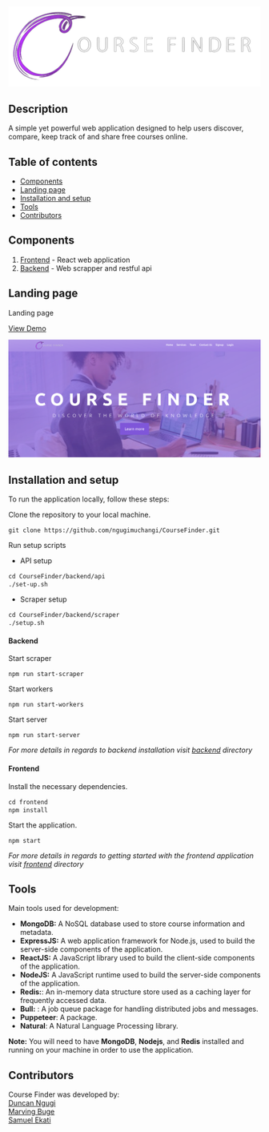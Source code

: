 <img src="./frontend/src/LandingPage/Images/Logos/logo.png" />

## Description
A simple yet powerful web application designed to help users discover, compare, keep track of and share free courses online.

## Table of contents
- [Components](#components)
- [Landing page](#landing-page)
- [Installation and setup](#installation-and-setup)
- [Tools](#tools)
- [Contributors](#contributors)

## Components
1. [Frontend](/app_front-end/) - React web application
2. [Backend](/backend/) - Web scrapper and restful api

## Landing page
Landing page

[View Demo](https://coursefinder.marvinkurland.tech)

<img src="./frontend/src/image.png" />

## Installation and setup

To run the application locally, follow these steps:

Clone the repository to your local machine.
```
git clone https://github.com/ngugimuchangi/CourseFinder.git
```
Run setup scripts
* API setup
```
cd CourseFinder/backend/api
./set-up.sh
```
* Scraper setup
```
cd CourseFinder/backend/scraper
./setup.sh
```
#### Backend 
Start scraper
```
npm run start-scraper
```

Start workers
```
npm run start-workers
```

Start server
```
npm run start-server
```

*For more details in regards to backend installation visit [backend](./backend/) directory*

#### Frontend
Install the necessary dependencies.
```
cd frontend
npm install
```

Start the application.
```
npm start
```
*For more details in regards to getting started with the frontend application visit [frontend](./frontend/) directory*


## Tools

Main tools used for development:

* __MongoDB:__ A NoSQL database used to store course information and metadata.
* __ExpressJS:__ A web application framework for Node.js, used to build the server-side components of the application.
* __ReactJS:__ A JavaScript library used to build the client-side components of the application.
* __NodeJS:__ A JavaScript runtime used to build the server-side components of the application.
* __Redis:__: An in-memory data structure store used as a caching layer for frequently accessed data.
* __Bull:__ : A job queue package for handling distributed jobs and messages.
* __Puppeteer__: A package.
* __Natural__: A Natural Language Processing library.

**Note:** You will need to have __MongoDB__, __Nodejs__, and __Redis__ installed and running on your machine in order to use the application.

## Contributors
Course Finder was developed by:     
[Duncan Ngugi](https://github.com/ngugimuchangi)    
[Marving Buge](https://github.com/bugemarvin)   
[Samuel Ekati](https://github.com/Samuthe)  


